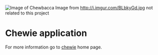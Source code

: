![Image of Chewbacca](http://i.imgur.com/BLbkyGd.jpg)
Image from http://i.imgur.com/BLbkyGd.jpg not related to this project

# Chewie application

For more information go to [chewie](https://github.com/mbret/chewie) home page.
